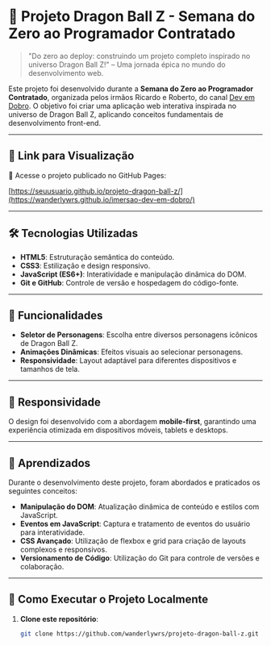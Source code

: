 # 🐉 Projeto Dragon Ball Z - Semana do Zero ao Programador Contratado

> "Do zero ao deploy: construindo um projeto completo inspirado no universo Dragon Ball Z!" – Uma jornada épica no mundo do desenvolvimento web.

Este projeto foi desenvolvido durante a **Semana do Zero ao Programador Contratado**, organizada pelos irmãos Ricardo e Roberto, do canal [Dev em Dobro](https://www.youtube.com/c/DevemDobro). O objetivo foi criar uma aplicação web interativa inspirada no universo de Dragon Ball Z, aplicando conceitos fundamentais de desenvolvimento front-end.

---

## 🔗 Link para Visualização

🚀 Acesse o projeto publicado no GitHub Pages:

[https://seuusuario.github.io/projeto-dragon-ball-z/](https://wanderlywrs.github.io/imersao-dev-em-dobro/)

---

## 🛠️ Tecnologias Utilizadas

- **HTML5**: Estruturação semântica do conteúdo.
- **CSS3**: Estilização e design responsivo.
- **JavaScript (ES6+)**: Interatividade e manipulação dinâmica do DOM.
- **Git e GitHub**: Controle de versão e hospedagem do código-fonte.

---

## 🎯 Funcionalidades

- **Seletor de Personagens**: Escolha entre diversos personagens icônicos de Dragon Ball Z.
- **Animações Dinâmicas**: Efeitos visuais ao selecionar personagens.
- **Responsividade**: Layout adaptável para diferentes dispositivos e tamanhos de tela.

---

## 📱 Responsividade

O design foi desenvolvido com a abordagem **mobile-first**, garantindo uma experiência otimizada em dispositivos móveis, tablets e desktops.

---

## 🧩 Aprendizados

Durante o desenvolvimento deste projeto, foram abordados e praticados os seguintes conceitos:

- **Manipulação do DOM**: Atualização dinâmica de conteúdo e estilos com JavaScript.
- **Eventos em JavaScript**: Captura e tratamento de eventos do usuário para interatividade.
- **CSS Avançado**: Utilização de flexbox e grid para criação de layouts complexos e responsivos.
- **Versionamento de Código**: Utilização do Git para controle de versões e colaboração.

---

## 🚀 Como Executar o Projeto Localmente

1. **Clone este repositório**:

   ```bash
   git clone https://github.com/wanderlywrs/projeto-dragon-ball-z.git
